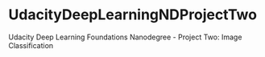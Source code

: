 # UdacityDeepLearningNDProjectTwo
Udacity Deep Learning Foundations Nanodegree - Project Two: Image Classification
